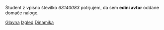 Študent z vpisno številko _63140083_ potrjujem, da sem __edini avtor__ oddane domače naloge.

[Glavna](https://rawgit.com/JanHudy/stroboskop/master/stroboskop.html)
[Izgled](https://rawgit.com/JanHudy/stroboskop/izgled/stroboskop.html)
[Dinamika](https://rawgit.com/JanHudy/stroboskop/dinamika/stroboskop.html)